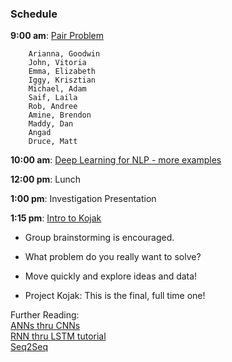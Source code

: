 ### Schedule

**9:00 am**: [Pair Problem](pair.md)

		Arianna, Goodwin
		John, Vitoria
		Emma, Elizabeth
		Iggy, Krisztian
		Michael, Adam
		Saif, Laila
		Rob, Andree
		Amine, Brendon
		Maddy, Dan
		Angad
		Druce, Matt

**10:00 am**:  [Deep Learning for NLP - more examples](DeepLearning.ipynb)

**12:00 pm**: Lunch

**1:00 pm**: Investigation Presentation

**1:15 pm**: [Intro to Kojak](../../../projects/05-kojak/README.md)

 * Group brainstorming is encouraged.
 * What problem do you really want to solve?
 * Move quickly and explore ideas and data!

 * Project Kojak: This is the final, full time one!


Further Reading:    
[ANNs thru CNNs](http://cs231n.github.io)   
[RNN thru LSTM tutorial](http://www.wildml.com/2015/09/recurrent-neural-networks-tutorial-part-1-introduction-to-rnns/)   
[Seq2Seq](https://indico.io/blog/sequence-modeling-neuralnets-part1/)

